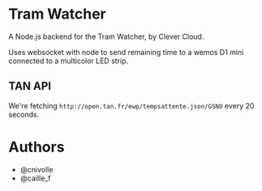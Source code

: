 # Tram Watcher 

A Node.js backend for the Tram Watcher, by Clever Cloud.

Uses websocket with node to send remaining time to a wemos D1 mini connected to a multicolor LED strip.


## TAN API

We're fetching `http://open.tan.fr/ewp/tempsattente.json/GSNO` every 20 seconds.

# Authors

* @cnivolle 
* @caille_f